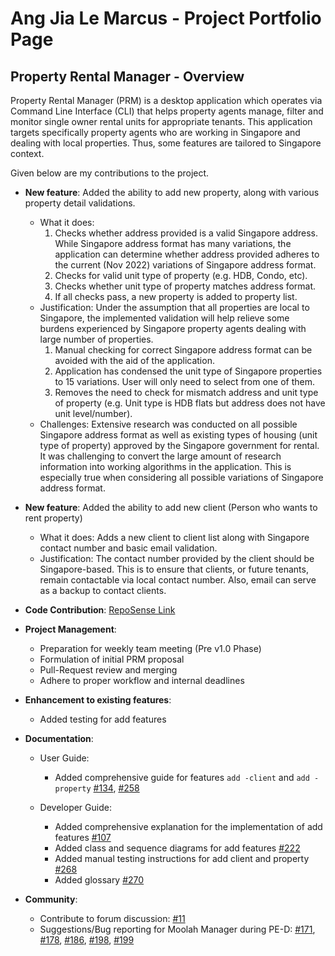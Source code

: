 # Ang Jia Le Marcus - Project Portfolio Page

## Property Rental Manager - Overview
Property Rental Manager (PRM) is a desktop application which operates via Command Line Interface (CLI) that helps property agents manage, filter and monitor single owner rental units for appropriate tenants. This application targets specifically property agents who are working in Singapore and dealing with local properties. Thus, some features are tailored to Singapore context. 

Given below are my contributions to the project.

- **New feature**: Added the ability to add new property, along with various property detail validations.
    - What it does: 
      1. Checks whether address provided is a valid Singapore address. While Singapore address format has many variations, the application can determine whether address provided adheres to the current (Nov 2022) variations of Singapore address format.
      2. Checks for valid unit type of property (e.g. HDB, Condo, etc).
      3. Checks whether unit type of property matches address format.
      4. If all checks pass, a new property is added to property list.
    - Justification: Under the assumption that all properties are local to Singapore, the implemented validation will help relieve some burdens experienced by Singapore property agents dealing with large number of properties.
      1. Manual checking for correct Singapore address format can be avoided with the aid of the application.
      2. Application has condensed the unit type of Singapore properties to 15 variations. User will only need to select from one of them.
      3. Removes the need to check for mismatch address and unit type of property (e.g. Unit type is HDB flats but address does not have unit level/number).
    - Challenges: Extensive research was conducted on all possible Singapore address format as well as existing types of housing (unit type of property) approved by the Singapore government for rental. It was challenging to convert the large amount of research information into working algorithms in the application. This is especially true when considering all possible variations of Singapore address format. 


-  **New feature**: Added the ability to add new client (Person who wants to rent property)
    - What it does: Adds a new client to client list along with Singapore contact number and basic email validation.
    - Justification: The contact number provided by the client should be Singapore-based. This is to ensure that clients, or future tenants, remain contactable via local contact number. Also, email can serve as a backup to contact clients.


- **Code Contribution**: [RepoSense Link](https://nus-cs2113-ay2223s1.github.io/tp-dashboard/?search=OVReader&sort=groupTitle&sortWithin=title&timeframe=commit&mergegroup=&groupSelect=groupByRepos&breakdown=true&checkedFileTypes=docs~functional-code~test-code~other&since=2022-09-16&tabOpen=true&tabType=authorship&tabAuthor=OVReader&tabRepo=AY2223S1-CS2113-F11-1%2Ftp%5Bmaster%5D&authorshipIsMergeGroup=false&authorshipFileTypes=docs~functional-code~test-code&authorshipIsBinaryFileTypeChecked=false&authorshipIsIgnoredFilesChecked=false)


- **Project Management**:
    - Preparation for weekly team meeting (Pre v1.0 Phase)
    - Formulation of initial PRM proposal
    - Pull-Request review and merging
    - Adhere to proper workflow and internal deadlines


- **Enhancement to existing features**:
    - Added testing for add features


- **Documentation**:
    - User Guide:
      * Added comprehensive guide for features `add -client` and `add -property` [#134](https://github.com/AY2223S1-CS2113-F11-1/tp/pull/134), [#258](https://github.com/AY2223S1-CS2113-F11-1/tp/pull/258)

    - Developer Guide:
        * Added comprehensive explanation for the implementation of add features [#107](https://github.com/AY2223S1-CS2113-F11-1/tp/pull/107)
        * Added class and sequence diagrams for add features [#222](https://github.com/AY2223S1-CS2113-F11-1/tp/pull/222)
        * Added manual testing instructions for add client and property [#268](https://github.com/AY2223S1-CS2113-F11-1/tp/pull/268)
        * Added glossary [#270](https://github.com/AY2223S1-CS2113-F11-1/tp/pull/270)


- **Community**:
    - Contribute to forum discussion: [#11](https://github.com/nus-cs2113-AY2223S1/forum/issues/11)
    - Suggestions/Bug reporting for Moolah Manager during PE-D: [#171](https://github.com/AY2223S1-CS2113-W12-2/tp/issues/171), [#178](https://github.com/AY2223S1-CS2113-W12-2/tp/issues/178), [#186](https://github.com/AY2223S1-CS2113-W12-2/tp/issues/186), [#198](https://github.com/AY2223S1-CS2113-W12-2/tp/issues/198), [#199](https://github.com/AY2223S1-CS2113-W12-2/tp/issues/199)
